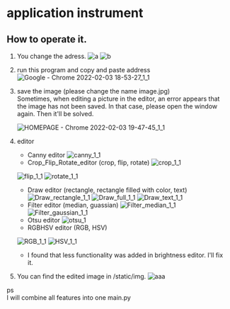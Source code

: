 # application instrument
## How to operate it.
1. You change the adress.
   ![a](https://user-images.githubusercontent.com/67797025/152318989-db0bf365-5d74-433d-95d9-816bf91d17a4.JPG)
   ![b](https://user-images.githubusercontent.com/67797025/152319134-33661ea5-44be-40a9-9d95-ebaf8aefdfc4.JPG)
2. run this program and copy and paste address 
![Google - Chrome 2022-02-03 18-53-27_1_1](https://user-images.githubusercontent.com/67797025/152320721-2cc0dcd4-bb25-4969-b5a3-06d8b6f12724.gif)
3. save the image (please change the name image.jpg)   
   Sometimes, when editing a picture in the editor, an error appears that the image has not been saved. In that case, please open the window again. Then it'll be solved.
   
   ![HOMEPAGE - Chrome 2022-02-03 19-47-45_1_1](https://user-images.githubusercontent.com/67797025/152328695-b87f9a24-6b50-4cdd-8fd7-a7dc8e11a927.gif)


   
4. editor
    - Canny editor
     ![canny_1_1](https://user-images.githubusercontent.com/67797025/152325774-3f96c05d-235e-4d31-a180-a5fa789f4daa.gif)
    - Crop_Flip_Rotate_editor (crop, flip, rotate)
     ![crop_1_1](https://user-images.githubusercontent.com/67797025/152325927-c5c6811d-be15-4606-839d-0b063c534cdf.gif)
     
     ![flip_1_1](https://user-images.githubusercontent.com/67797025/152326067-7c8d28e5-cb04-4c61-8204-624b821324a6.gif)
     ![rotate_1_1](https://user-images.githubusercontent.com/67797025/152326250-b8cab52d-4d22-4ec5-aad6-ee322698485a.gif)
     - Draw editor (rectangle, rectangle filled with color, text)
     ![Draw_rectangle_1_1](https://user-images.githubusercontent.com/67797025/152326718-d49d74bb-9c9f-4752-bbfd-2f37d11e8ff1.gif)
     ![Draw_full_1_1](https://user-images.githubusercontent.com/67797025/152326848-cb832a5a-12dc-4368-b404-4846d13a4a56.gif)
     ![Draw_text_1_1](https://user-images.githubusercontent.com/67797025/152326959-81e536b9-58e5-4cb8-b835-4e1cd849cde8.gif)
     - Filter editor (median, guassian)
    ![Filter_median_1_1](https://user-images.githubusercontent.com/67797025/152327111-61c6dc0a-eff8-4dcd-8b1c-d76c63b2d958.gif) 
    ![Filter_gaussian_1_1](https://user-images.githubusercontent.com/67797025/152327211-cf65feff-8cfb-4a5c-8c61-6da8e0a34142.gif)
    - Otsu editor
    ![otsu_1](https://user-images.githubusercontent.com/67797025/152327328-9e2a0b12-2f35-48cf-a2b1-7b20d6f5157d.gif) 
    - RGBHSV editor (RGB, HSV)
    
    ![RGB_1_1](https://user-images.githubusercontent.com/67797025/152327569-1f75baed-8a4f-45dd-b442-94716cd1bdc4.gif)
    ![HSV_1_1](https://user-images.githubusercontent.com/67797025/152327645-9a153b0d-3ec9-4906-99d8-d40c6796dceb.gif)
    - I found that less functionality was added in brightness editor. I'll fix it.   
   

5. You can find the edited image in /static/img.
   ![aaa](https://user-images.githubusercontent.com/67797025/152329939-5e4f1b8b-e4fb-4d18-9bff-f219b3c05a52.JPG)

ps   
I will combine all features into one main.py
